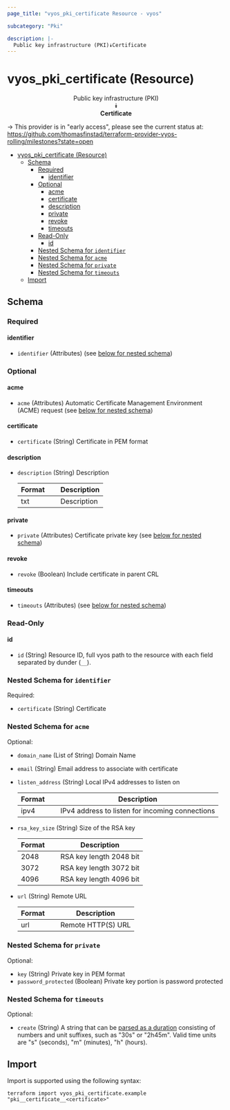 ```yaml
---
page_title: "vyos_pki_certificate Resource - vyos"

subcategory: "Pki"

description: |-
  Public key infrastructure (PKI)⯯Certificate
---
```


# vyos_pki_certificate (Resource)
<center>

Public key infrastructure (PKI)  
⯯  
**Certificate**


</center>

-> This provider is in "early access", please see the current status at: https://github.com/thomasfinstad/terraform-provider-vyos-rolling/milestones?state=open

<!--TOC-->

- [vyos_pki_certificate (Resource)](#vyos_pki_certificate-resource)
  - [Schema](#schema)
    - [Required](#required)
      - [identifier](#identifier)
    - [Optional](#optional)
      - [acme](#acme)
      - [certificate](#certificate)
      - [description](#description)
      - [private](#private)
      - [revoke](#revoke)
      - [timeouts](#timeouts)
    - [Read-Only](#read-only)
      - [id](#id)
    - [Nested Schema for `identifier`](#nested-schema-for-identifier)
    - [Nested Schema for `acme`](#nested-schema-for-acme)
    - [Nested Schema for `private`](#nested-schema-for-private)
    - [Nested Schema for `timeouts`](#nested-schema-for-timeouts)
  - [Import](#import)

<!--TOC-->

<!-- schema generated by tfplugindocs -->
## Schema

### Required

#### identifier
- `identifier` (Attributes) (see [below for nested schema](#nestedatt--identifier))

### Optional

#### acme
- `acme` (Attributes) Automatic Certificate Management Environment (ACME) request (see [below for nested schema](#nestedatt--acme))
#### certificate
- `certificate` (String) Certificate in PEM format
#### description
- `description` (String) Description

    |  Format  &emsp;|  Description  |
    |----------|---------------|
    |  txt     &emsp;|  Description  |
#### private
- `private` (Attributes) Certificate private key (see [below for nested schema](#nestedatt--private))
#### revoke
- `revoke` (Boolean) Include certificate in parent CRL
#### timeouts
- `timeouts` (Attributes) (see [below for nested schema](#nestedatt--timeouts))

### Read-Only

#### id
- `id` (String) Resource ID, full vyos path to the resource with each field separated by dunder (`__`).

<a id="nestedatt--identifier"></a>
### Nested Schema for `identifier`

Required:

- `certificate` (String) Certificate


<a id="nestedatt--acme"></a>
### Nested Schema for `acme`

Optional:

- `domain_name` (List of String) Domain Name
- `email` (String) Email address to associate with certificate
- `listen_address` (String) Local IPv4 addresses to listen on

    |  Format  &emsp;|  Description                                      |
    |----------|---------------------------------------------------|
    |  ipv4    &emsp;|  IPv4 address to listen for incoming connections  |
- `rsa_key_size` (String) Size of the RSA key

    |  Format  &emsp;|  Description              |
    |----------|---------------------------|
    |  2048    &emsp;|  RSA key length 2048 bit  |
    |  3072    &emsp;|  RSA key length 3072 bit  |
    |  4096    &emsp;|  RSA key length 4096 bit  |
- `url` (String) Remote URL

    |  Format  &emsp;|  Description         |
    |----------|----------------------|
    |  url     &emsp;|  Remote HTTP(S) URL  |


<a id="nestedatt--private"></a>
### Nested Schema for `private`

Optional:

- `key` (String) Private key in PEM format
- `password_protected` (Boolean) Private key portion is password protected


<a id="nestedatt--timeouts"></a>
### Nested Schema for `timeouts`

Optional:

- `create` (String) A string that can be [parsed as a duration](https://pkg.go.dev/time#ParseDuration) consisting of numbers and unit suffixes, such as &#34;30s&#34; or &#34;2h45m&#34;. Valid time units are &#34;s&#34; (seconds), &#34;m&#34; (minutes), &#34;h&#34; (hours).

## Import

Import is supported using the following syntax:

```shell
terraform import vyos_pki_certificate.example "pki__certificate__<certificate>"
```
